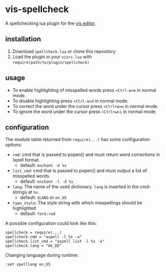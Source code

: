 # vis-spellcheck

A spellchecking lua plugin for the [vis editor](https://github.com/martanne/vis).

## installation

1. Download `spellcheck.lua` or clone this repository
2. Load the plugin in your `visrc.lua` with `require(path/to/plugin/spellcheck)`

## usage

+ To enable highlighting of misspelled words press `<Ctrl-w>e` in normal mode.
+ To disable highlighting press `<Ctrl-w>d` in normal mode.
+ To correct the word under the cursor press `<Ctrl+w>w` in normal mode.
+ To ignore the word under the cursor press `<Ctrl+w>i` in normal mode.

## configuration

The module table returned from `require(...)` has some configuration options:

* `cmd`: cmd that is passed to popen() and must return word corrections in Ispell format.
	* default: `enchant -d %s` 
* `list_cmd`: cmd that is passed to popen() and must output a list of misspelled words.
	* default: `enchant -l -d %s` 
* `lang`: The name of the used dictionary. `lang` is inserted in the cmd-strings at `%s`.
	* default: `$LANG` or `en_US`
* `typo_style`: The style string with which misspellings should be highlighted
	* default: `fore:red`

A possible configuration could look like this:

	spellcheck = require(...)
	spellcheck.cmd = "aspell -l %s -a"
	spellcheck.list_cmd = "aspell list -l %s -a"
	spellcheck.lang = "de_DE"

Changing language during runtime:

	:set spelllang en_US


